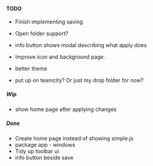 
#### TODO
- Finish implementing saving
- Open folder support?
- info button shows modal describing what apply does

- Improve icon and background page.
- better theme

- put up on teamcity? Or just my drop folder for now?

##### Wip
- show home page after applying changes

##### Done
- Create home page instead of showing simple.js
- package app - windows
- Tidy up toolbar ui
- info button beside save